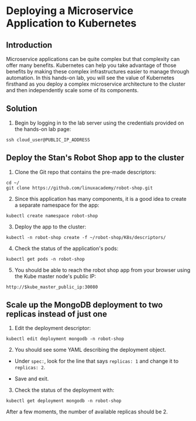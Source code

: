 # Deploying a Microservice Application to Kubernetes

## Introduction

Microservice applications can be quite complex but that complexity can offer many benefits. Kubernetes can help you take advantage of those benefits by making these complex infrastructures easier to manage through automation. In this hands-on lab, you will see the value of Kubernetes firsthand as you deploy a complex microservice architecture to the cluster and then independently scale some of its components.

## Solution

1. Begin by logging in to the lab server using the credentials provided on the hands-on lab page:

```
ssh cloud_user@PUBLIC_IP_ADDRESS
```

## Deploy the Stan's Robot Shop app to the cluster

1. Clone the Git repo that contains the pre-made descriptors:

```
cd ~/
git clone https://github.com/linuxacademy/robot-shop.git
```

2. Since this application has many components, it is a good idea to create a separate namespace for the app:

```
kubectl create namespace robot-shop
```

3. Deploy the app to the cluster:

```
kubectl -n robot-shop create -f ~/robot-shop/K8s/descriptors/
```

4. Check the status of the application's pods:

```
kubectl get pods -n robot-shop
```

5. You should be able to reach the robot shop app from your browser using the Kube master node's public IP:

```
http://$kube_master_public_ip:30080
```

## Scale up the MongoDB deployment to two replicas instead of just one

1. Edit the deployment descriptor:

```
kubectl edit deployment mongodb -n robot-shop
```

2. You should see some YAML describing the deployment object.

* Under `spec:`, look for the line that says `replicas: 1` and change it to `replicas: 2`.

* Save and exit.

3. Check the status of the deployment with:

```
kubectl get deployment mongodb -n robot-shop
```

After a few moments, the number of available replicas should be 2.
